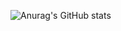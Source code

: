 ![Anurag's GitHub stats](https://github-readme-stats.vercel.app/api?username=KXX-Hub&show_icons=true&theme=dark)




